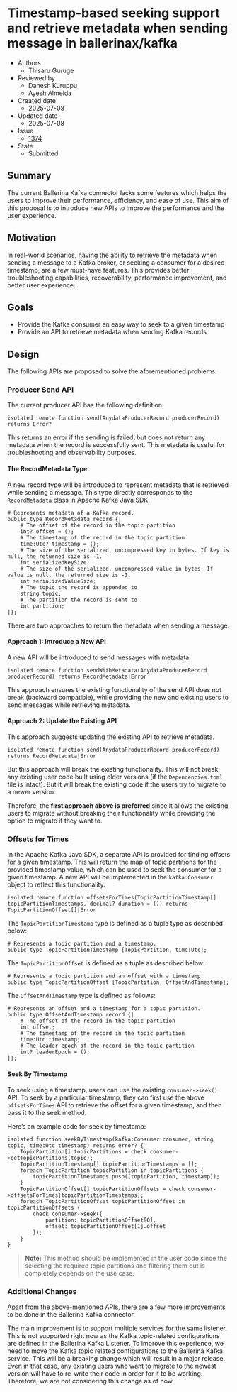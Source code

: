 # Timestamp-based seeking support and retrieve metadata when sending message in ballerinax/kafka

- Authors
  - Thisaru Guruge
- Reviewed by
  - Danesh Kuruppu
  - Ayesh Almeida
- Created date 
  - 2025-07-08 
- Updated date
  - 2025-07-08
- Issue
  - [1374](https://github.com/ballerina-platform/ballerina-spec/issues/1374)
- State
  - Submitted

## Summary

The current Ballerina Kafka connector lacks some features which helps the users to improve their performance, efficiency, and ease of use. This aim of this proposal is to introduce new APIs to improve the performance and the user experience.

## Motivation

In real-world scenarios, having the ability to retrieve the metadata when sending a message to a Kafka broker, or seeking a consumer for a desired timestamp, are a few must-have features. This provides better troubleshooting capabilities, recoverability, performance improvement, and better user experience.

## Goals

* Provide the Kafka consumer an easy way to seek to a given timestamp
* Provide an API to retrieve metadata when sending Kafka records 

## Design

The following APIs are proposed to solve the aforementioned problems.

### Producer Send API
The current producer API has the following definition:

```ballerina
isolated remote function send(AnydataProducerRecord producerRecord) returns Error?
```

This returns an error if the sending is failed, but does not return any metadata when the record is successfully sent. This metadata is useful for troubleshooting and observability purposes.

#### The RecordMetadata Type

A new record type will be introduced to represent metadata that is retrieved while sending a message. This type directly corresponds to the `RecordMetadata` class in Apache Kafka Java SDK.

```ballerina
# Represents metadata of a Kafka record.
public type RecordMetadata record {|
    # The offset of the record in the topic partition
    int? offset = ();
    # The timestamp of the record in the topic partition
    time:Utc? timestamp = ();
    # The size of the serialized, uncompressed key in bytes. If key is null, the returned size is -1.
    int serializedKeySize;
    # The size of the serialized, uncompressed value in bytes. If value is null, the returned size is -1.
    int serializedValueSize;
    # The topic the record is appended to
    string topic;
    # The partition the record is sent to
    int partition;
|};
```

There are two approaches to return the metadata when sending a message.

#### Approach 1: Introduce a New API

A new API will be introduced to send messages with metadata.

```ballerina
isolated remote function sendWithMetadata(AnydataProducerRecord producerRecord) returns RecordMetadata|Error
```

This approach ensures the existing functionality of the send API does not break (backward compatible), while providing the new and existing users to send messages while retrieving metadata.

#### Approach 2: Update the Existing API

This approach suggests updating the existing API to retrieve metadata.

```ballerina
isolated remote function send(AnydataProducerRecord producerRecord) returns RecordMetadata|Error
```

But this approach will break the existing functionality. This will not break any existing user code built using older versions (if the `Dependencies.toml` file is intact). But it will break the existing code if the users try to migrate to a newer version.

Therefore, the **first approach above is preferred** since it allows the existing users to migrate without breaking their functionality while providing the option to migrate if they want to.

### Offsets for Times

In the Apache Kafka Java SDK, a separate API is provided for finding offsets for a given timestamp. This will return the map of topic partitions for the provided timestamp value, which can be used to seek the consumer for a given timestamp. A new API will be implemented in the `kafka:Consumer` object to reflect this functionality.

```ballerina
isolated remote function offsetsForTimes(TopicPartitionTimestamp[] topicPartitionTimestamps, decimal? duration = ()) returns TopicPartitionOffset[]|Error
```

The `TopicPartitionTimestamp` type is defined as a tuple type as described below:

```ballerina
# Represents a topic partition and a timestamp.
public type TopicPartitionTimestamp [TopicPartition, time:Utc];
```

The `TopicPartitionOffset` is defined as a tuple as described below:

```ballerina
# Represents a topic partition and an offset with a timestamp.
public type TopicPartitionOffset [TopicPartition, OffsetAndTimestamp];
```

The `OffsetAndTimestamp` type is defined as follows:

```ballerina
# Represents an offset and a timestamp for a topic partition.
public type OffsetAndTimestamp record {|
    # The offset of the record in the topic partition
    int offset;
    # The timestamp of the record in the topic partition
    time:Utc timestamp;
    # The leader epoch of the record in the topic partition
    int? leaderEpoch = ();
|};
```

#### Seek By Timestamp

To seek using a timestamp, users can use the existing `consumer->seek()` API. To seek by a particular timestamp, they can first use the above `offsetsForTimes` API to retrieve the offset for a given timestamp, and then pass it to the seek method.

Here’s an example code for seek by timestamp:

```ballerina
isolated function seekByTimestamp(kafka:Consumer consumer, string topic, time:Utc timestamp) returns error? {
    TopicPartition[] topicPartitions = check consumer->getTopicPartitions(topic);
    TopicPartitionTimestamp[] topicPartitionTimestamps = [];
    foreach TopicPartition topicPartition in topicPartitions {
        topicPartitionTimestamps.push([topicPartition, timestamp]);
    }
    TopicPartitionOffset[] topicPartitionOffsets = check consumer->offsetsForTimes(topicPartitionTimestamps);
    foreach TopicPartitionOffset topicPartitionOffset in topicPartitionOffsets {
        check consumer->seek({
            partition: topicPartitionOffset[0],
            offset: topicPartitionOffset[1].offset
        });
    }
}
```

> **Note:** This method should be implemented in the user code since the selecting the required topic partitions and filtering them out is completely depends on the use case.

### Additional Changes

Apart from the above-mentioned APIs, there are a few more improvements to be done in the Ballerina Kafka connector.

The main improvement is to support multiple services for the same listener. This is not supported right now as the Kafka topic-related configurations are defined in the Ballerina Kafka Listener. To improve this experience, we need to move the Kafka topic related configurations to the Ballerina Kafka service. This will be a breaking change which will result in a major release. Even in that case, any existing users who want to migrate to the newest version will have to re-write their code in order for it to be working. Therefore, we are not considering this change as of now.
